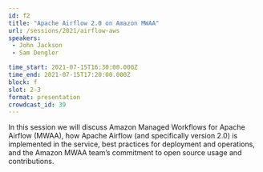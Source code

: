 ```yaml
---
id: f2
title: "Apache Airflow 2.0 on Amazon MWAA"
url: /sessions/2021/airflow-aws
speakers:
 - John Jackson
 - Sam Dengler

time_start: 2021-07-15T16:30:00.000Z
time_end: 2021-07-15T17:20:00.000Z
block: f
slot: 2-3
format: presentation
crowdcast_id: 39
---
```


In this session we will discuss Amazon Managed Workflows for Apache Airflow (MWAA), how Apache Airflow (and specifically version 2.0) is implemented in the service, best practices for deployment and operations, and the Amazon MWAA team’s commitment to open source usage and contributions.



